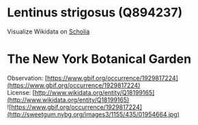 
Lentinus strigosus (Q894237)
============================
  
Visualize Wikidata on [Scholia](https://scholia.toolforge.org/taxon/Q894237)
# The New York Botanical Garden
  
Observation: [https://www.gbif.org/occurrence/1929817224](https://www.gbif.org/occurrence/1929817224)  
License: [http://www.wikidata.org/entity/Q18199165](http://www.wikidata.org/entity/Q18199165)  
![https://www.gbif.org/occurrence/1929817224](http://sweetgum.nybg.org/images3/1155/435/01954664.jpg)